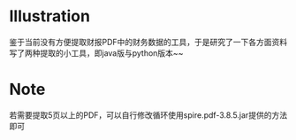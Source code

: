 # Illustration
鉴于当前没有方便提取财报PDF中的财务数据的工具，于是研究了一下各方面资料写了两种提取的小工具，即java版与python版本~~  

# Note  
若需要提取5页以上的PDF，可以自行修改循环使用spire.pdf-3.8.5.jar提供的方法即可
